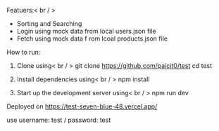 Featuers:< br / >
- Sorting and Searching
- Login using mock data from local users.json file
- Fetch using mock data f rom lcoal products.json file


How to run:
1. Clone using< br / >
   git clone https://github.com/paicit0/test
   cd test

2. Install dependencies using< br / >
   npm install

3. Start up the development server using< br / >
   npm run dev


Deployed on https://test-seven-blue-48.vercel.app/

use username: test / password: test
